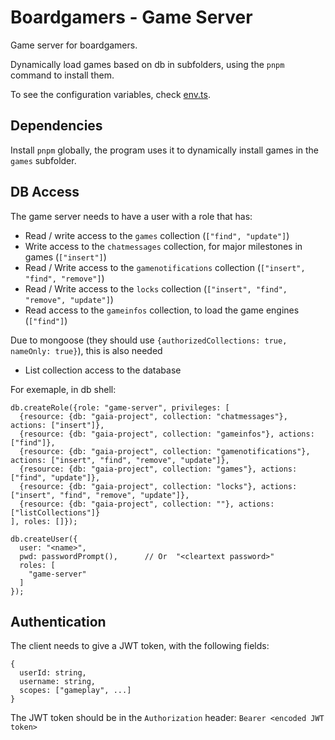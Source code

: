 # Boardgamers - Game Server

Game server for boardgamers.

Dynamically load games based on db in subfolders, using the `pnpm` command to install them.

To see the configuration variables, check [env.ts](app/config/env.ts).

## Dependencies

Install `pnpm` globally, the program uses it to dynamically install games in the `games` subfolder.

## DB Access

The game server needs to have a user with a role that has:

- Read / write access to the `games` collection (`["find", "update"]`)
- Write access to the `chatmessages` collection, for major milestones in games (`["insert"]`)
- Read / Write access to the `gamenotifications` collection (`["insert", "find", "remove"]`)
- Read / Write access to the `locks` collection (`["insert", "find", "remove", "update"]`)
- Read access to the `gameinfos` collection, to load the game engines (`["find"]`)

Due to mongoose (they should use `{authorizedCollections: true, nameOnly: true}`), this is also needed

- List collection access to the database

For exemaple, in db shell:

```
db.createRole({role: "game-server", privileges: [
  {resource: {db: "gaia-project", collection: "chatmessages"}, actions: ["insert"]},
  {resource: {db: "gaia-project", collection: "gameinfos"}, actions: ["find"]},
  {resource: {db: "gaia-project", collection: "gamenotifications"}, actions: ["insert", "find", "remove", "update"]},
  {resource: {db: "gaia-project", collection: "games"}, actions: ["find", "update"]},
  {resource: {db: "gaia-project", collection: "locks"}, actions: ["insert", "find", "remove", "update"]},
  {resource: {db: "gaia-project", collection: ""}, actions: ["listCollections"]}
], roles: []});

db.createUser({
  user: "<name>",
  pwd: passwordPrompt(),      // Or  "<cleartext password>"
  roles: [
    "game-server"
  ]
});
```

## Authentication

The client needs to give a JWT token, with the following fields:

```
{
  userId: string,
  username: string,
  scopes: ["gameplay", ...]
}
```

The JWT token should be in the `Authorization` header: `Bearer <encoded JWT token>`
